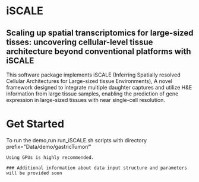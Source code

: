 # iSCALE
## Scaling up spatial transcriptomics for large-sized tisses: uncovering cellular-level tissue architecture beyond conventional platforms with iSCALE

This software package implements iSCALE
(Inferring Spatially resolved Cellular Architectures for Large-sized tissue Environments),
A novel framework designed to integrate multiple daughter captures and utilize H&E information from large tissue samples, enabling the prediction of gene expression in large-sized tissues with near single-cell resolution.


# Get Started

To run the demo,run run_iSCALE.sh scripts with directory prefix="Data/demo/gastricTumor/"  
```
Using GPUs is highly recommended.

### Additional information about data input structure and parameters will be provided soon
